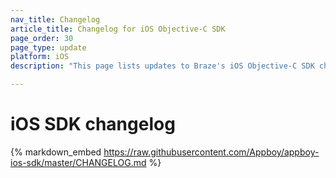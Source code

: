 ```yaml
---
nav_title: Changelog
article_title: Changelog for iOS Objective-C SDK
page_order: 30
page_type: update
platform: iOS
description: "This page lists updates to Braze's iOS Objective-C SDK changelog."

---
```


# iOS SDK changelog

{% markdown_embed https://raw.githubusercontent.com/Appboy/appboy-ios-sdk/master/CHANGELOG.md %}
